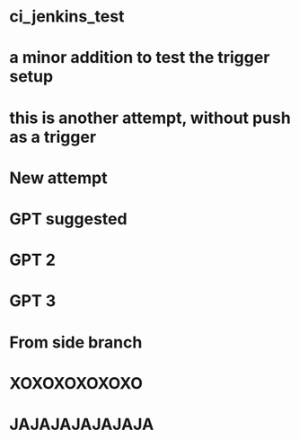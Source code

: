 # ci_jenkins_test
# a minor addition to test the trigger setup
# this is another attempt, without push as a trigger
# New attempt
# GPT suggested
# GPT 2
# GPT 3
# From side branch
# XOXOXOXOXOXO
# JAJAJAJAJAJAJA
